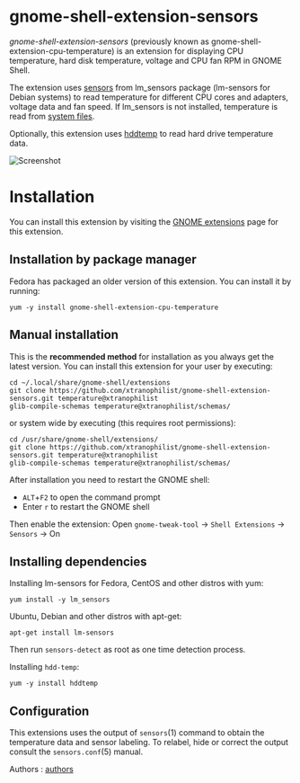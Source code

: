 gnome-shell-extension-sensors
=============================
*gnome-shell-extension-sensors* (previously known as gnome-shell-extension-cpu-temperature)
is an extension for displaying CPU temperature, hard disk temperature, voltage and
CPU fan RPM in GNOME Shell.

The extension uses [sensors] from lm_sensors package (lm-sensors for Debian systems)
to read temperature for different CPU cores and adapters, voltage data and fan speed.
If lm_sensors is not installed, temperature is read from [system files].

Optionally, this extension uses [hddtemp] to read hard drive temperature data.

![Screenshot][screenshot]

Installation
=============

You can install this extension by visiting the [GNOME extensions]
page for this extension.

Installation by package manager
-------------------------------

Fedora has packaged an older version of this extension. You can install it by running:

`yum -y install gnome-shell-extension-cpu-temperature`

Manual installation
-------------------

This is the **recommended method** for installation as you always get the latest version.
You can install this extension for your user by executing:

    cd ~/.local/share/gnome-shell/extensions
    git clone https://github.com/xtranophilist/gnome-shell-extension-sensors.git temperature@xtranophilist
    glib-compile-schemas temperature@xtranophilist/schemas/

or system wide by executing (this requires root permissions):

    cd /usr/share/gnome-shell/extensions/
    git clone https://github.com/xtranophilist/gnome-shell-extension-sensors.git temperature@xtranophilist
    glib-compile-schemas temperature@xtranophilist/schemas/

After installation you need to restart the GNOME shell:

* `ALT`+`F2` to open the command prompt
* Enter `r` to restart the GNOME shell

Then enable the extension:
Open `gnome-tweak-tool` -> `Shell Extensions` -> `Sensors` -> On


Installing dependencies
-------------
Installing lm-sensors for Fedora, CentOS and other distros with yum:

`yum install -y lm_sensors`

Ubuntu, Debian and other distros with apt-get:

`apt-get install lm-sensors`

Then run `sensors-detect` as root as one time detection process.

Installing `hdd-temp`:

`yum -y install hddtemp`


Configuration
---------------------

This extensions uses the output of `sensors`(1) command to obtain the
temperature data and sensor labeling. To relabel, hide or correct the
output consult the `sensors.conf`(5) manual.

Authors : [authors]

[sensors]: http://www.lm-sensors.org/
[hddtemp]: https://savannah.nongnu.org/projects/hddtemp/
[GNOME extensions]: https://extensions.gnome.org/extension/82/cpu-temperature-indicator/
[system files]: https://github.com/xtranophilist/gnome-shell-extension-sensors/blob/master/extension.js#L234
[authors]: https://github.com/xtranophilist/gnome-shell-extension-sensors/graphs/contributors
[screenshot]: https://raw.github.com/wiki/xtranophilist/gnome-shell-extension-sensors/gnome-shell-extension-sensors.png
